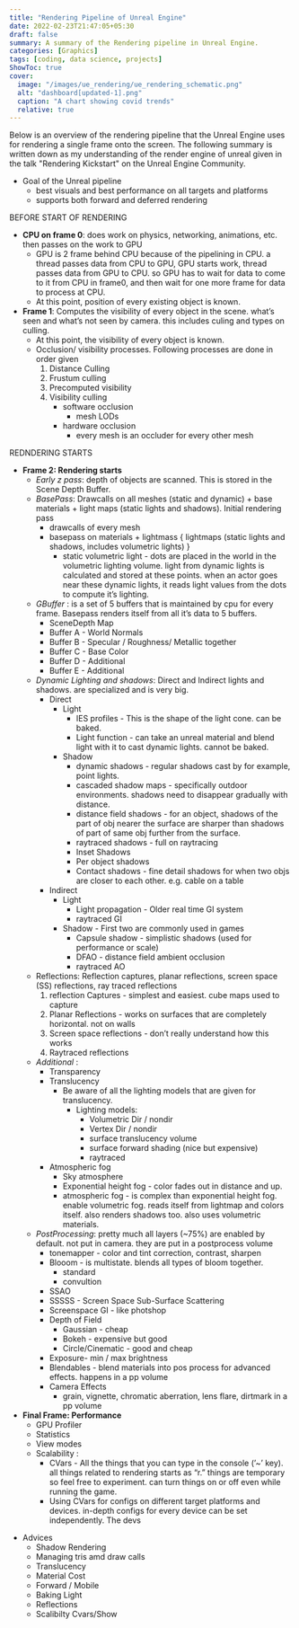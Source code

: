 ```yaml
---
title: "Rendering Pipeline of Unreal Engine"
date: 2022-02-23T21:47:05+05:30
draft: false
summary: A summary of the Rendering pipeline in Unreal Engine.
categories: [Graphics]
tags: [coding, data science, projects]
ShowToc: true
cover:
  image: "/images/ue_rendering/ue_rendering_schematic.png"
  alt: "dashboard[updated-1].png"
  caption: "A chart showing covid trends"
  relative: true
---
```


Below is an overview of the rendering pipeline that the Unreal Engine uses for rendering a single frame onto the screen. The following summary is written down as my understanding of the render engine of unreal given in the talk "Rendering Kickstart" on the Unreal Engine Community.

* Goal of the Unreal pipeline 
    - best visuals and best performance on all targets and platforms
    - supports both forward and deferred rendering

BEFORE START OF RENDERING

- **CPU on frame 0**: does work on physics, networking, animations, etc. then passes on the work to GPU
    - GPU is 2 frame behind CPU because of the pipelining in CPU. a thread passes data from CPU to GPU, GPU starts work, thread passes data from GPU to CPU. so GPU has to wait for data to come to it from CPU in frame0, and then wait for one more frame for data to process at CPU.
    - At this point, position of every existing object is known.
- **Frame 1**: Computes the visibility of every object in the scene. what’s seen and what’s not seen by camera. this includes culing and types on culling.
    - At this point, the visibility of every object is known.
    - Occlusion/ visibility processes. Following processes are done in order given
        1. Distance Culling 
        2. Frustum culling
        3. Precomputed visibility
        4. Visibility culling
            - software occlusion
                - mesh LODs
            - hardware occlusion
                - every mesh is an occluder for every other mesh

REDNDERING STARTS

- **Frame 2: Rendering starts**
    - *Early z pass*: depth of objects are scanned. This is stored in the Scene Depth Buffer.
    - *BasePass*: Drawcalls on all meshes (static and dynamic) + base materials + light maps (static lights and shadows). Initial rendering pass
        - drawcalls of every mesh
        - basepass on materials + lightmass { lightmaps (static lights and shadows, includes volumetric lights) }
            - static volumetric light - dots are placed in the world in the volumetric lighting volume. light from dynamic lights is calculated and stored at these points. when an actor goes near these dynamic lights, it reads light values from the dots to compute it’s lighting.
    - *GBuffer* : is a set of 5 buffers that is maintained by cpu for every frame. Basepass renders itself from all it’s data to 5 buffers.
        - SceneDepth Map
        - Buffer A - World Normals
        - Buffer B - Specular / Roughness/ Metallic together
        - Buffer C - Base Color
        - Buffer D - Additional
        - Buffer E - Additional
    - *Dynamic Lighting and shadows*: Direct and Indirect lights and shadows. are specialized and is very big.
        - Direct
            - Light
                - IES profiles - This is the shape of the light cone. can be baked.
                - Light function - can take an unreal material and blend light with it to cast dynamic lights. cannot be baked.
            - Shadow
                - dynamic shadows - regular shadows cast by for example, point lights.
                - cascaded shadow maps - specifically outdoor environments. shadows need to disappear gradually with distance.
                - distance field shadows - for an object, shadows of the part of obj nearer the surface are sharper than shadows of part of same obj further from the surface.
                - raytraced shadows - full on raytracing
                - Inset Shadows
                - Per object shadows
                - Contact shadows - fine detail shadows for when two objs are closer to each other. e.g. cable on a table
        - Indirect
            - Light
                - Light propagation - Older real time GI system
                - raytraced GI
            - Shadow - First two are commonly used in games
                - Capsule shadow - simplistic shadows (used for performance or scale)
                - DFAO - distance field ambient occlusion
                - raytraced AO
    - Reflections: Reflection captures, planar reflections, screen space (SS) reflections, ray traced reflections
        1. reflection Captures - simplest and easiest. cube maps used to capture
        2. Planar Reflections - works on surfaces that are completely horizontal. not on walls
        3. Screen space reflections -  don’t really understand how this works
        4. Raytraced reflections
    - *Additional* :
        - Transparency
        - Translucency
            - Be aware of all the lighting models that are given for translucency.
                - Lighting models:
                    - Volumetric Dir / nondir
                    - Vertex Dir / nondir
                    - surface translucency volume
                    - surface forward shading (nice but expensive)
                    - raytraced
        - Atmospheric fog
            - Sky atmosphere
            - Exponential height fog - color fades out in distance and up.
            - atmospheric fog - is complex than exponential height fog. enable volumetric fog. reads itself from lightmap and colors itself. also renders shadows too. also uses volumetric materials.
    - *PostProcessing*: pretty much all layers (~75%) are enabled by default. not put in camera. they are put in a postprocess volume
        - tonemapper - color and tint correction, contrast, sharpen
        - Blooom - is multistate. blends all types of bloom together.
            - standard
            - convultion
        - SSAO
        - SSSSS - Screen Space Sub-Surface Scattering
        - Screenspace GI - like photshop
        - Depth of Field
            - Gaussian - cheap
            - Bokeh - expensive but good
            - Circle/Cinematic - good and cheap
        - Exposure- min / max brightness
        - Blendables - blend materials into pos process for advanced effects. happens in a pp volume
        - Camera Effects
            - grain, vignette, chromatic aberration, lens flare, dirtmark in a pp volume
- **Final Frame: Performance**
    - GPU Profiler
    - Statistics
    - View modes
    - Scalability :
        - CVars - All the things that you can type in the console (’~’ key). all things related to rendering starts as “r.” things are temporary so feel free to experiment. can turn things on or off even while running the game.
        - Using CVars for configs on different target platforms and devices. in-depth configs for every device can be set independently.
The devs 

* Advices 
    - Shadow Rendering
    - Managing tris amd draw calls
    - Translucency
    - Material Cost
    - Forward / Mobile
    - Baking Light
    - Reflections
    - Scalibilty Cvars/Show